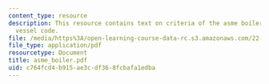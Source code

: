 ```yaml
---
content_type: resource
description: This resource contains text on criteria of the asme boiler and pressure
  vessel code.
file: /media/https%3A/open-learning-course-data-rc.s3.amazonaws.com/22-314j-structural-mechanics-in-nuclear-power-technology-fall-2006/c764fcd4b915ae3cdf368fcbafa1edba_asme_boiler.pdf
file_type: application/pdf
resourcetype: Document
title: asme_boiler.pdf
uid: c764fcd4-b915-ae3c-df36-8fcbafa1edba
---
```

